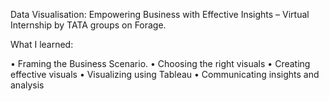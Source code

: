 Data Visualisation: Empowering Business with Effective Insights – Virtual Internship by TATA groups on Forage.

What I learned:

• Framing the Business Scenario.
• Choosing the right visuals
• Creating effective visuals
• Visualizing using Tableau
• Communicating insights and analysis
